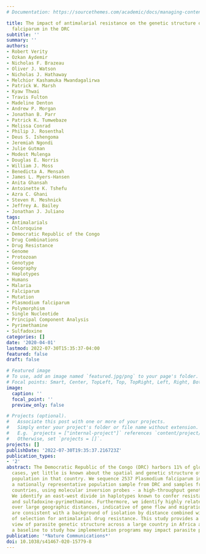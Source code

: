 ```yaml
---
# Documentation: https://sourcethemes.com/academic/docs/managing-content/

title: The impact of antimalarial resistance on the genetic structure of Plasmodium
  falciparum in the DRC
subtitle: ''
summary: ''
authors:
- Robert Verity
- Ozkan Aydemir
- Nicholas F. Brazeau
- Oliver J. Watson
- Nicholas J. Hathaway
- Melchior Kashamuka Mwandagalirwa
- Patrick W. Marsh
- Kyaw Thwai
- Travis Fulton
- Madeline Denton
- Andrew P. Morgan
- Jonathan B. Parr
- Patrick K. Tumwebaze
- Melissa Conrad
- Philip J. Rosenthal
- Deus S. Ishengoma
- Jeremiah Ngondi
- Julie Gutman
- Modest Mulenga
- Douglas E. Norris
- William J. Moss
- Benedicta A. Mensah
- James L. Myers-Hansen
- Anita Ghansah
- Antoinette K. Tshefu
- Azra C. Ghani
- Steven R. Meshnick
- Jeffrey A. Bailey
- Jonathan J. Juliano
tags:
- Antimalarials
- Chloroquine
- Democratic Republic of the Congo
- Drug Combinations
- Drug Resistance
- Genome
- Protozoan
- Genotype
- Geography
- Haplotypes
- Humans
- Malaria
- Falciparum
- Mutation
- Plasmodium falciparum
- Polymorphism
- Single Nucleotide
- Principal Component Analysis
- Pyrimethamine
- Sulfadoxine
categories: []
date: '2020-04-01'
lastmod: 2022-07-30T15:35:37-04:00
featured: false
draft: false

# Featured image
# To use, add an image named `featured.jpg/png` to your page's folder.
# Focal points: Smart, Center, TopLeft, Top, TopRight, Left, Right, BottomLeft, Bottom, BottomRight.
image:
  caption: ''
  focal_point: ''
  preview_only: false

# Projects (optional).
#   Associate this post with one or more of your projects.
#   Simply enter your project's folder or file name without extension.
#   E.g. `projects = ["internal-project"]` references `content/project/deep-learning/index.md`.
#   Otherwise, set `projects = []`.
projects: []
publishDate: '2022-07-30T19:35:37.216723Z'
publication_types:
- '2'
abstract: The Democratic Republic of the Congo (DRC) harbors 11% of global malaria
  cases, yet little is known about the spatial and genetic structure of the parasite
  population in that country. We sequence 2537 Plasmodium falciparum infections, including
  a nationally representative population sample from DRC and samples from surrounding
  countries, using molecular inversion probes - a high-throughput genotyping tool.
  We identify an east-west divide in haplotypes known to confer resistance to chloroquine
  and sulfadoxine-pyrimethamine. Furthermore, we identify highly related parasites
  over large geographic distances, indicative of gene flow and migration. Our results
  are consistent with a background of isolation by distance combined with the effects
  of selection for antimalarial drug resistance. This study provides a high-resolution
  view of parasite genetic structure across a large country in Africa and provides
  a baseline to study how implementation programs may impact parasite populations.
publication: '*Nature Communications*'
doi: 10.1038/s41467-020-15779-8
---
```

